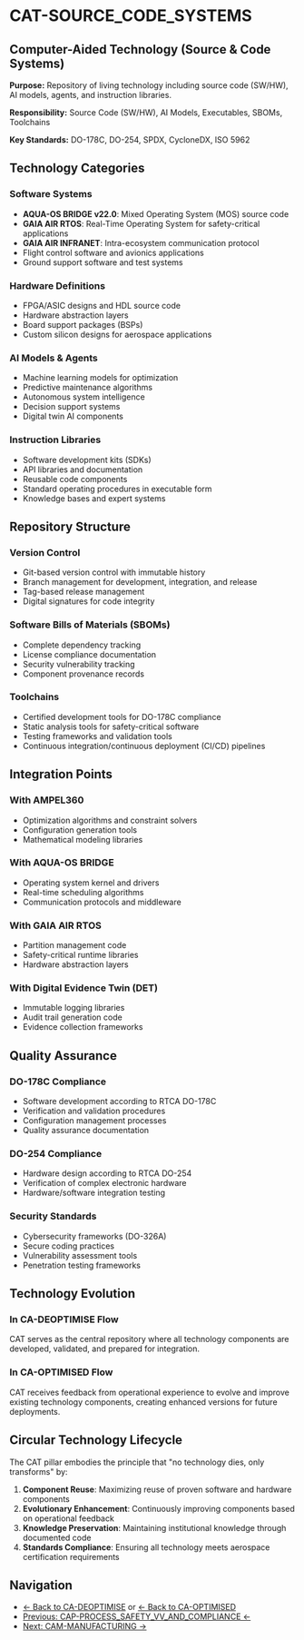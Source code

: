 # CAT-SOURCE_CODE_SYSTEMS
## Computer-Aided Technology (Source & Code Systems)

**Purpose:** Repository of living technology including source code (SW/HW), AI models, agents, and instruction libraries.

**Responsibility:** Source Code (SW/HW), AI Models, Executables, SBOMs, Toolchains

**Key Standards:** DO-178C, DO-254, SPDX, CycloneDX, ISO 5962

## Technology Categories

### Software Systems
- **AQUA-OS BRIDGE v22.0**: Mixed Operating System (MOS) source code
- **GAIA AIR RTOS**: Real-Time Operating System for safety-critical applications
- **GAIA AIR INFRANET**: Intra-ecosystem communication protocol
- Flight control software and avionics applications
- Ground support software and test systems

### Hardware Definitions
- FPGA/ASIC designs and HDL source code
- Hardware abstraction layers
- Board support packages (BSPs)
- Custom silicon designs for aerospace applications

### AI Models & Agents
- Machine learning models for optimization
- Predictive maintenance algorithms
- Autonomous system intelligence
- Decision support systems
- Digital twin AI components

### Instruction Libraries
- Software development kits (SDKs)
- API libraries and documentation
- Reusable code components
- Standard operating procedures in executable form
- Knowledge bases and expert systems

## Repository Structure

### Version Control
- Git-based version control with immutable history
- Branch management for development, integration, and release
- Tag-based release management
- Digital signatures for code integrity

### Software Bills of Materials (SBOMs)
- Complete dependency tracking
- License compliance documentation
- Security vulnerability tracking
- Component provenance records

### Toolchains
- Certified development tools for DO-178C compliance
- Static analysis tools for safety-critical software
- Testing frameworks and validation tools
- Continuous integration/continuous deployment (CI/CD) pipelines

## Integration Points

### With AMPEL360
- Optimization algorithms and constraint solvers
- Configuration generation tools
- Mathematical modeling libraries

### With AQUA-OS BRIDGE
- Operating system kernel and drivers
- Real-time scheduling algorithms
- Communication protocols and middleware

### With GAIA AIR RTOS
- Partition management code
- Safety-critical runtime libraries
- Hardware abstraction layers

### With Digital Evidence Twin (DET)
- Immutable logging libraries
- Audit trail generation code
- Evidence collection frameworks

## Quality Assurance

### DO-178C Compliance
- Software development according to RTCA DO-178C
- Verification and validation procedures
- Configuration management processes
- Quality assurance documentation

### DO-254 Compliance
- Hardware design according to RTCA DO-254
- Verification of complex electronic hardware
- Hardware/software integration testing

### Security Standards
- Cybersecurity frameworks (DO-326A)
- Secure coding practices
- Vulnerability assessment tools
- Penetration testing frameworks

## Technology Evolution

### In CA-DEOPTIMISE Flow
CAT serves as the central repository where all technology components are developed, validated, and prepared for integration.

### In CA-OPTIMISED Flow
CAT receives feedback from operational experience to evolve and improve existing technology components, creating enhanced versions for future deployments.

## Circular Technology Lifecycle

The CAT pillar embodies the principle that "no technology dies, only transforms" by:

1. **Component Reuse**: Maximizing reuse of proven software and hardware components
2. **Evolutionary Enhancement**: Continuously improving components based on operational feedback
3. **Knowledge Preservation**: Maintaining institutional knowledge through documented code
4. **Standards Compliance**: Ensuring all technology meets aerospace certification requirements

## Navigation

- [← Back to CA-DEOPTIMISE](../README.md) or [← Back to CA-OPTIMISED](../../CA-OPTIMISED/README.md)
- [Previous: CAP-PROCESS_SAFETY_VV_AND_COMPLIANCE ←](../CAP-PROCESS_SAFETY_VV_AND_COMPLIANCE/README.md)
- [Next: CAM-MANUFACTURING →](../CAM-MANUFACTURING/README.md)